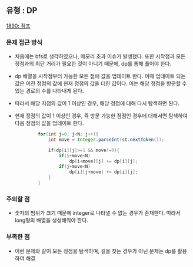 ## 유형 : DP
[1890: 점프](https://www.acmicpc.net/problem/1890)

### 문제 접근 방식
  - 처음에는 bfs로 생각하였으나, 메모리 초과 이슈가 발생했다. 또한 시작점과 모든 정점과의 최단 거리가 필요한 것이 아니기 때문에, dp를 통해 풀어야 한다.
  - dp 배열을 시작점부터 가능한 모든 점에 값을 업데이트 한다. 이때 업데이트 되는 값은 이전 정점의 값에 현재 정점의 값을 더한 값이다. 이는 해당 정점을 방문할 수 있는 경로의 수를 나타내게 된다. 
  - 따라서 해당 지점의 값이 1 이상인 경우, 해당 정점에 대해 다시 탐색하면 된다. 

  - 현재 정점의 값이 1 이상인 경우, 즉 방문 가능한 점점인 경우에 대해서면 탐색하여 다음 정점의 값을 업데이트 한다. 
``` Java
            for(int j=0; j<N; j++){
                int move = Integer.parseInt(st.nextToken());

                if(dp[i][j]>=1 && move!=0){
                    if(i+move<N)
                        dp[i+move][j] += dp[i][j];
                    if(j+move<N)
                        dp[i][j+move] += dp[i][j];
                }
            }
```

### 주의할 점
  - 숫자의 범위가 크기 때문에 integer로 나타낼 수 없는 경우가 존재한다. 따라서 long형의 배열을 생성해줘야 한다. 

### 부족한 점
  - 이런 문제와 같이 모든 정점을 탐색하며, 길을 찾는 경우가 아닌 문제는 dp를 활용하여 해결
